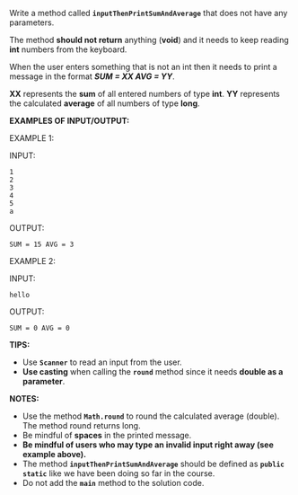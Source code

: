 Write a method called **`inputThenPrintSumAndAverage`** that does not have any parameters.

The method **should not return** anything (**void**) and it needs to keep reading **int** numbers from the keyboard.

When the user enters something that is not an int then it needs to print a message in the format **_SUM = XX AVG = YY_**.

**XX** represents the **sum** of all entered numbers of type **int**.
**YY** represents the calculated **average** of all numbers of type **long**.

**EXAMPLES OF INPUT/OUTPUT:**

EXAMPLE 1:

INPUT:

```
1
2
3
4
5
a
```

OUTPUT:

```
SUM = 15 AVG = 3
```

EXAMPLE 2:

INPUT:

```
hello
```

OUTPUT:

```
SUM = 0 AVG = 0
```

**TIPS:**

* Use **`Scanner`** to read an input from the user.
* **Use casting** when calling the **`round`** method since it needs **double as a parameter**.

**NOTES:**

* Use the method **`Math.round`** to round the calculated average (double). The method round returns long.
* Be mindful of **spaces** in the printed message.
* **Be mindful of users who may type an invalid input right away (see example above).**
* The method **`inputThenPrintSumAndAverage`** should be defined as **`public static`** like we have been doing so far in the course.
* Do not add the **`main`** method to the solution code.
